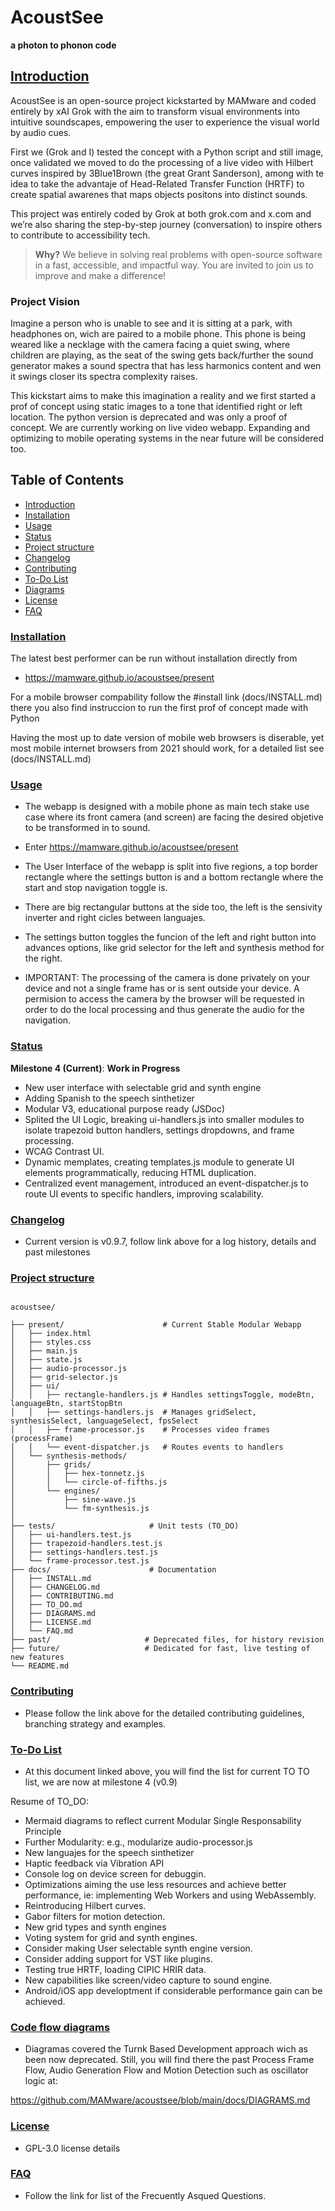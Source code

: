 # AcoustSee

**a photon to phonon code**


## [Introduction](#introduction)

AcoustSee is an open-source project kickstarted by MAMware and coded entirely by xAI Grok with the aim to transform visual environments into intuitive soundscapes,  empowering the user to experience the visual world by audio cues.

First we (Grok and I) tested the concept with a Python script and still image, once validated we moved to do the processing of a live video with Hilbert curves inspired by 3Blue1Brown (the great Grant Sanderson), among with te idea to take the advantaje of Head-Related Transfer Function (HRTF) to create spatial awarenes that maps objects positons into distinct sounds. 

This project was entirely coded by Grok at both grok.com and x.com and we’re also sharing the step-by-step journey (conversation) to inspire others to contribute to accessibility tech.

> **Why?** We believe in solving real problems with open-source software in a fast, accessible, and impactful way. You are invited to join us to improve and make a difference!

### Project Vision

Imagine a person who is unable to see and it is sitting at a park, with headphones on, wich are paired to a mobile phone. This phone is being weared like a necklage with the camera facing a quiet swing, where children are playing, as the seat of the swing gets back/further the sound generator makes a sound spectra that has less harmonics content and wen it swings closer its spectra complexity raises. 

This kickstart aims to make this imagination a reality and we first started a prof of concept using static images to a tone that identified right or left location. The python version is deprecated and was only a proof of concept. We are currently working on live video webapp. Expanding and optimizing to mobile operating systems in the near future will be considered too.

## Table of Contents

- [Introduction](#introduction)
- [Installation](docs/INSTALL.md)
- [Usage](#usage)
- [Status](#status)
- [Project structure](#project_structure)
- [Changelog](docs/CHANGELOG.md)
- [Contributing](docs/CONTRIBUTING.md)
- [To-Do List](docs/TO_DO.md)
- [Diagrams](docs/DIAGRAMS.md)
- [License](docs/LICENSE.md)
- [FAQ](docs/FAQ.md)

### [Installation](docs/INSTALL.md)

The latest best performer can be run without installation directly from 

- https://mamware.github.io/acoustsee/present

For a mobile browser compability follow the #install link (docs/INSTALL.md) there you also find instruccion to run the first prof of concept made with Python

Having the most up to date version of mobile web browsers is diserable, yet most mobile internet browsers from 2021 should work, for a detailed list see
(docs/INSTALL.md) 

### [Usage](#usage)

- The webapp is designed with a mobile phone as main tech stake use case where its front camera (and screen) are facing the desired objetive to be transformed in to sound.

- Enter https://mamware.github.io/acoustsee/present

- The User Interface of the webapp is split into five regions, a top border rectangle where the settings button is and a bottom rectangle where the start and stop navigation toggle is.

- There are big rectangular buttons at the side too, the left is the sensivity inverter and right cicles between languajes.

- The settings button toggles the funcion of the left and right button into advances options, like grid selector for the left and synthesis method for the right. 
  
- IMPORTANT: The processing of the camera is done privately on your device and not a single frame has or is sent outside your device. A permision to access the camera by the browser will be requested in order to do the local processing and thus generate the audio for the navigation.

### [Status](#status)

**Milestone 4 (Current)**: **Work in Progress**  

- New user interface with selectable grid and synth engine
- Adding Spanish to the speech sinthetizer 
- Modular V3, educational purpose ready (JSDoc)
- Splited the UI Logic, breaking ui-handlers.js into smaller modules to isolate trapezoid button handlers, settings dropdowns, and frame processing.
- WCAG Contrast UI.
- Dynamic memplates, creating templates.js module to generate UI elements  programmatically, reducing HTML duplication.
- Centralized event management, introduced an event-dispatcher.js to route UI events to specific handlers, improving scalability.

### [Changelog](docs/CHANGELOG.md)

- Current version is v0.9.7, follow link above for a log history, details and past milestones

### [Project structure](#project_structure)

```

acoustsee/

├── present/                      # Current Stable Modular Webapp
│   ├── index.html
│   ├── styles.css
│   ├── main.js
│   ├── state.js
│   ├── audio-processor.js
│   ├── grid-selector.js
│   ├── ui/
│   │   ├── rectangle-handlers.js # Handles settingsToggle, modeBtn, languageBtn, startStopBtn
│   │   ├── settings-handlers.js  # Manages gridSelect, synthesisSelect, languageSelect, fpsSelect
│   │   ├── frame-processor.js    # Processes video frames (processFrame)
│   │   └── event-dispatcher.js   # Routes events to handlers
│   └── synthesis-methods/
│       ├── grids/
│       │   ├── hex-tonnetz.js
│       │   └── circle-of-fifths.js
│       └── engines/
│           ├── sine-wave.js
│           └── fm-synthesis.js
│   
├── tests/                     # Unit tests (TO_DO)
│   ├── ui-handlers.test.js
│   ├── trapezoid-handlers.test.js
│   ├── settings-handlers.test.js
│   └── frame-processor.test.js
├── docs/                      # Documentation
│   ├── INSTALL.md
│   ├── CHANGELOG.md
│   ├── CONTRIBUTING.md
│   ├── TO_DO.md
│   ├── DIAGRAMS.md
│   ├── LICENSE.md
│   └── FAQ.md
├── past/                     # Deprecated files, for history revision
├── future/                   # Dedicated for fast, live testing of new features
└── README.md

```

### [Contributing](docs/CONTRIBUTING.md)

- Please follow the link above for the detailed contributing guidelines, branching strategy and examples.

### [To-Do List](docs/TO_DO.md)

- At this document linked above, you will find the list for current TO TO list, we are now at milestone 4 (v0.9)

Resume of TO_DO:

- Mermaid diagrams to reflect current Modular Single Responsability Principle
- Further Modularity: e.g., modularize audio-processor.js
- New languajes for the speech sinthetizer
- Haptic feedback via Vibration API
- Console log on device screen for debuggin.
- Optimizations aiming the use less resources and achieve better performance, ie: implementing Web Workers and using WebAssembly.
- Reintroducing Hilbert curves.
- Gabor filters for motion detection.
- New grid types and synth engines
- Voting system for grid and synth engines.
- Consider making User selectable synth engine version.
- Consider adding support for VST like plugins.
- Testing true HRTF, loading CIPIC HRIR data.
- New capabilities like screen/video capture to sound engine.
- Android/iOS app developtment if considerable performance gain can be achieved.

### [Code flow diagrams](docs/DIAGRAMS.md) 

- Diagramas covered the Turnk Based Development approach wich as been now deprecated. Still, you will find there the past Process Frame Flow, Audio Generation Flow and Motion Detection such as oscillator logic at:

https://github.com/MAMware/acoustsee/blob/main/docs/DIAGRAMS.md

### [License](docs/LICENSE.md)

- GPL-3.0 license details
  
### [FAQ](docs/FAQ.md)

- Follow the link for list of the Frecuently Asqued Questions.
